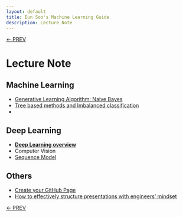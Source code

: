 ```yaml
---
layout: default
title: Eun Soo's Machine Learning Guide
description: Lecture Note
---
```

[<- PREV](../README.md)

# Lecture Note

## Machine Learning
- [Generative Learning Algorithm: Naive Bayes](NaiveBayes.pdf)
- [Tree based methods and Imbalanced classification](ImbalancedClassification.pdf)
- 
## Deep Learning
- **[Deep Learning overview](DeepLearning.pdf)**
- Computer Vision
- [Sequence Model](sequence/sequence.md)

## Others
- [Create your GitHub Page](GitHub_Page.pdf)
- [How to effectively structure presentations with engineers’ mindset](presentations.pdf)

[<- PREV](../README.md)
